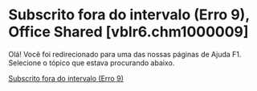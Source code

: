 
# Subscrito fora do intervalo (Erro 9), Office Shared [vblr6.chm1000009]

Olá! Você foi redirecionado para uma das nossas páginas de Ajuda F1. Selecione o tópico que estava procurando abaixo.

[Subscrito fora do intervalo (Erro 9)](http://msdn.microsoft.com/library/37b59913-9318-35eb-0646-19cd72d4f459%28Office.15%29.aspx)
